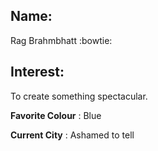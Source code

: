 ## Name:
  Rag Brahmbhatt :bowtie:

## Interest:
  To create something spectacular.

**Favorite Colour** : Blue

**Current City** : Ashamed to tell
